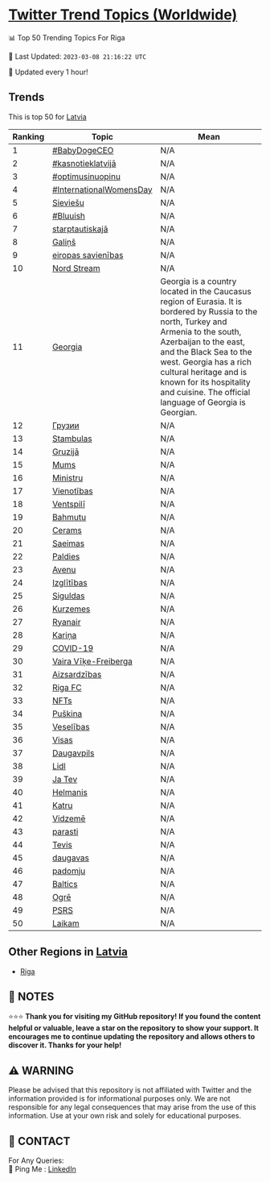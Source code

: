 [Twitter Trend Topics (Worldwide)](https://github.com/ErcinDedeoglu/Twitter-Trend-Topics)
==========


📊 Top 50 Trending Topics For Riga

📆 Last Updated: `2023-03-08 21:16:22 UTC`

🔧 Updated every 1 hour!


## Trends

This is top 50 for [Latvia](</Latvia>)

| Ranking | Topic | Mean |
| ------- | ------------ | ------------ |
| 1 | [#BabyDogeCEO](http://twitter.com/search?q=%23BabyDogeCEO) | N/A |
| 2 | [#kasnotieklatvijā](http://twitter.com/search?q=%23kasnotieklatvij%c4%81) | N/A |
| 3 | [#optimusinuopinu](http://twitter.com/search?q=%23optimusinuopinu) | N/A |
| 4 | [#InternationalWomensDay](http://twitter.com/search?q=%23InternationalWomensDay) | N/A |
| 5 | [Sieviešu](http://twitter.com/search?q=Sievie%c5%a1u) | N/A |
| 6 | [#Bluuish](http://twitter.com/search?q=%23Bluuish) | N/A |
| 7 | [starptautiskajā](http://twitter.com/search?q=starptautiskaj%c4%81) | N/A |
| 8 | [Galiņš](http://twitter.com/search?q=Gali%c5%86%c5%a1) | N/A |
| 9 | [eiropas savienības](http://twitter.com/search?q=eiropas+savien%c4%abbas) | N/A |
| 10 | [Nord Stream](http://twitter.com/search?q=Nord+Stream) | N/A |
| 11 | [Georgia](http://twitter.com/search?q=Georgia) | Georgia is a country located in the Caucasus region of Eurasia. It is bordered by Russia to the north, Turkey and Armenia to the south, Azerbaijan to the east, and the Black Sea to the west. Georgia has a rich cultural heritage and is known for its hospitality and cuisine. The official language of Georgia is Georgian. |
| 12 | [Грузии](http://twitter.com/search?q=%d0%93%d1%80%d1%83%d0%b7%d0%b8%d0%b8) | N/A |
| 13 | [Stambulas](http://twitter.com/search?q=Stambulas) | N/A |
| 14 | [Gruzijā](http://twitter.com/search?q=Gruzij%c4%81) | N/A |
| 15 | [Mums](http://twitter.com/search?q=Mums) | N/A |
| 16 | [Ministru](http://twitter.com/search?q=Ministru) | N/A |
| 17 | [Vienotības](http://twitter.com/search?q=Vienot%c4%abbas) | N/A |
| 18 | [Ventspilī](http://twitter.com/search?q=Ventspil%c4%ab) | N/A |
| 19 | [Bahmutu](http://twitter.com/search?q=Bahmutu) | N/A |
| 20 | [Cerams](http://twitter.com/search?q=Cerams) | N/A |
| 21 | [Saeimas](http://twitter.com/search?q=Saeimas) | N/A |
| 22 | [Paldies](http://twitter.com/search?q=Paldies) | N/A |
| 23 | [Avenu](http://twitter.com/search?q=Avenu) | N/A |
| 24 | [Izglītības](http://twitter.com/search?q=Izgl%c4%abt%c4%abbas) | N/A |
| 25 | [Siguldas](http://twitter.com/search?q=Siguldas) | N/A |
| 26 | [Kurzemes](http://twitter.com/search?q=Kurzemes) | N/A |
| 27 | [Ryanair](http://twitter.com/search?q=Ryanair) | N/A |
| 28 | [Kariņa](http://twitter.com/search?q=Kari%c5%86a) | N/A |
| 29 | [COVID-19](http://twitter.com/search?q=COVID-19) | N/A |
| 30 | [Vaira Vīķe-Freiberga](http://twitter.com/search?q=Vaira+V%c4%ab%c4%b7e-Freiberga) | N/A |
| 31 | [Aizsardzības](http://twitter.com/search?q=Aizsardz%c4%abbas) | N/A |
| 32 | [Riga FC](http://twitter.com/search?q=Riga+FC) | N/A |
| 33 | [NFTs](http://twitter.com/search?q=NFTs) | N/A |
| 34 | [Puškina](http://twitter.com/search?q=Pu%c5%a1kina) | N/A |
| 35 | [Veselības](http://twitter.com/search?q=Vesel%c4%abbas) | N/A |
| 36 | [Visas](http://twitter.com/search?q=Visas) | N/A |
| 37 | [Daugavpils](http://twitter.com/search?q=Daugavpils) | N/A |
| 38 | [Lidl](http://twitter.com/search?q=Lidl) | N/A |
| 39 | [Ja Tev](http://twitter.com/search?q=Ja+Tev) | N/A |
| 40 | [Helmanis](http://twitter.com/search?q=Helmanis) | N/A |
| 41 | [Katru](http://twitter.com/search?q=Katru) | N/A |
| 42 | [Vidzemē](http://twitter.com/search?q=Vidzem%c4%93) | N/A |
| 43 | [parasti](http://twitter.com/search?q=parasti) | N/A |
| 44 | [Tevis](http://twitter.com/search?q=Tevis) | N/A |
| 45 | [daugavas](http://twitter.com/search?q=daugavas) | N/A |
| 46 | [padomju](http://twitter.com/search?q=padomju) | N/A |
| 47 | [Baltics](http://twitter.com/search?q=Baltics) | N/A |
| 48 | [Ogrē](http://twitter.com/search?q=Ogr%c4%93) | N/A |
| 49 | [PSRS](http://twitter.com/search?q=PSRS) | N/A |
| 50 | [Laikam](http://twitter.com/search?q=Laikam) | N/A |



## Other Regions in [Latvia](</Latvia>)

* [Riga](</Latvia/Riga.md>)



## 📝 NOTES

⭐⭐⭐ **Thank you for visiting my GitHub repository! If you found the content helpful or valuable, leave a star on the repository to show your support. It encourages me to continue updating the repository and allows others to discover it. Thanks for your help!**


## ⚠️ WARNING

Please be advised that this repository is not affiliated with Twitter and the information provided is for informational purposes only. We are not responsible for any legal consequences that may arise from the use of this information. Use at your own risk and solely for educational purposes.


## 📨 CONTACT

 For Any Queries:  
            🏓 Ping Me : [LinkedIn](https://www.linkedin.com/in/ercindedeoglu/)
